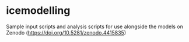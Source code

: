 # icemodelling
Sample input scripts and analysis scripts for use alongside the models on Zenodo (https://doi.org/10.5281/zenodo.4415835)
